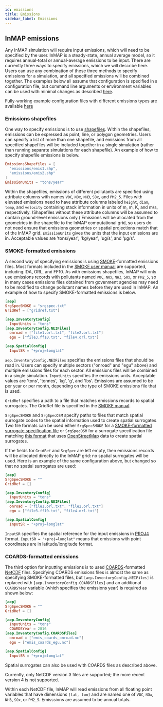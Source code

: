 ```yaml
---
id: emissions
title: Emissions
sidebar_label: Emissions
---
```


## InMAP emissions

Any InMAP simulation will require input emissions, which will need to be specified by the user.
InMAP is a steady-state, annual average model, so it requires annual-total or annual-average emissions to be input.
There are currently three ways to specify emissions, which we will describe here.
Users can use any combination of these three methods to specify emissions for a simulation, and all specified emissions will be combined together.
The examples below all assume that configuration is specified in a configuration file, but command line arguments or environment variables can be used with minimal changes as described [here](run_config.html).

Fully-working example configuration files with different emissions types are available [here](https://github.com/evookelj/inmap/tree/master/cmd/inmap)

### Emissions shapefiles

One way to specify emissions is to use [shapefiles](https://en.wikipedia.org/wiki/Shapefile).
Within the shapefiles, emissions can be expressed as point, line, or polygon geometries.
Users can specify a list of more than one shapefile, and emissions from all specified shapefiles will be included together in a single simulation (rather than running separate simulations for each shapefile).
An example of how to specify shapefile emissions is below.

``` toml
EmissionsShapefiles = [
  "emissions/emis1.shp",
  "emissions/emis2.shp"
]
EmissionUnits = "tons/year"
```

Within the shapefiles, emissions of different pollutants are specified using attribute columns with names `VOC`, `NOx`, `NH3`, `SOx`, and `PM2_5`.
Files with elevated emissions need to have attribute columns labeled `height`, `diam`, `temp`, and `velocity` containing stack information in units of m, m, K, and m/s, respectively. (Shapefiles without these attribute columns will be assumed to contain ground-level emissions only.)
Emissions will be allocated from the geometries in the shapefile to the InMAP computational grid, so users do not need ensure that emissions geometries or spatial projections match that of the InMAP grid.
`EmissionUnits` gives the units that the input emissions are in.
Acceptable values are 'tons/year', 'kg/year', 'ug/s', and 'μg/s'.

### SMOKE-formatted emissions

A second way of specifying emissions is using [SMOKE](https://www.cmascenter.org/smoke/)-formatted emissions files.
Most formats included in the [SMOKE user manual](https://www.cmascenter.org/smoke/documentation/4.6/html/ch08s02.html) are supported, including IDA, ORL, and FF10.
As with emissions shapefiles, InMAP will only use emissions records with pollutants named `VOC`, `NOx`, `NH3`, `SOx`, or `PM2_5`, so in many cases emissions files obtained from govenment agencies may need to be modified to change pollutant names before they are used in InMAP.
An example of how to specify SMOKE-formatted emissions is below.

``` toml
[aep]
SrgSpecSMOKE = "srgspec.txt"
GridRef = ["gridref.txt"]

[aep.InventoryConfig]
  InputUnits = "tons"
[aep.InventoryConfig.NEIFiles]
  onroad = ["file1.orl.txt", "file2.orl.txt"]
  egu = ["file3.ff10.txt", "file4.orl.txt"]

[aep.SpatialConfig]
  InputSR = "+proj=longlat"
```

`aep.InventoryConfig.NEIFiles` specifies the emissions files that should be read in.
Users can specify multiple sectors ("onroad" and "egu" above) and multiple emissions files for each sector.
All emissions files will be combined in a single simulation.
`InputUnits` specifies the emissions units.
Acceptable values are 'tons', 'tonnes', 'kg', 'g', and 'lbs'.
Emissions are assumed to be per year or per month, depending on the type of SMOKE emissions file that is used.

`GridRef` specifies a path to a file that matches emissions records to spatial surrogates. The GridRef file is specified in the [SMOKE manual](https://www.cmascenter.org/smoke/documentation/4.6/html/ch08s04s03.html).

`SrgSpecSMOKE` and `SrgSpecOSM` specify paths to files that match spatial surrogate codes to the spatial information used to create spatial surrogates. Two file formats can be used either `SrgSpecSMOKE` for a [SMOKE-formatted surrogate specification file](https://raw.githubusercontent.com/spatialmodel/inmap/master/emissions/aep/data/nei2014/surrogate_specification_2014.csv) or `SrgSpecOSM` for a surrogate specification file matching [this format](https://github.com/evookelj/inmap/blob/master/emissions/aep/testdata/srgspec_osm.json) that uses [OpenStreetMap](https://www.openstreetmap.org/) data to create spatial surrogates.

If the fields for `GridRef` and `SrgSpec` are left empty, then emissions records will be allocated directly to the InMAP grid: no spatial surrogates will be used.
Here is an example of the same configuration above, but changed so that no spatial surrogates are used:

``` toml
[aep]
SrgSpecSMOKE = ""
GridRef = []

[aep.InventoryConfig]
  InputUnits = "tons"
[aep.InventoryConfig.NEIFiles]
  onroad = ["file1.orl.txt", "file2.orl.txt"]
  egu = ["file3.ff10.txt", "file4.orl.txt"]

[aep.SpatialConfig]
  InputSR = "+proj=longlat"
```

`InputSR` specifies the spatial reference for the input emissions in [PROJ4](https://proj.org/) format. `InputSR = "+proj=longlat"` means that emissions with point coordinates are in latitude/longitude format.

### COARDS-formatted emissions

The third option for inputting emissions is to used [COARDS](https://ferret.pmel.noaa.gov/Ferret/documentation/coards-netcdf-conventions)-formatted [NetCDF](https://www.unidata.ucar.edu/software/netcdf/) files.
Specifying COARDS emissions files is almost the same as specifying SMOKE-formatted files, but `[aep.InventoryConfig.NEIFiles]` is replaced with `[aep.InventoryConfig.COARDSFiles]` and an additional `COARDSYear` variable (which specifies the emissions year) is required as shown below:

``` toml
[aep]
SrgSpecSMOKE = ""
GridRef = []

[aep.InventoryConfig]
  InputUnits = "tons"
  COARDSYear = 2016
[aep.InventoryConfig.COARDSFiles]
  onroad = ["emis_coards_onroad.nc"]
  egu = ["emis_coards_egu.nc"]

[aep.SpatialConfig]
  InputSR = "+proj=longlat"
```

Spatial surrogates can also be used with COARDS files as described above.

Currently, only NetCDF version 3 files are supported; the more recent version 4 is not supported.

Within each NetCDF file, InMAP will read emissions from all floating point variables that have dimensions `[lat, lon]` and are named one of `VOC`, `NOx`, `NH3`, `SOx`, or `PM2_5`.
Emisssions are assumed to be annual totals.
